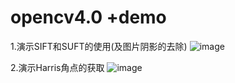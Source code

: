 # opencv4.0 +demo
1.演示SIFT和SUFT的使用(及图片阴影的去除)
![image](https://github.com/RazerTang/opencvdemo/images/sift.png)

2.演示Harris角点的获取
![image](https://github.com/RazerTang/opencvdemo/images/harris.png)

